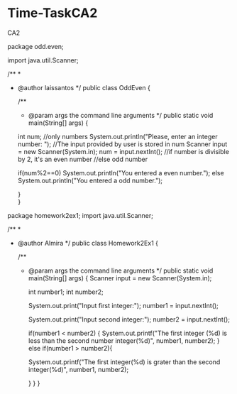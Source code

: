 # Time-TaskCA2
CA2

package odd.even;

import java.util.Scanner;

/**
 *
 * @author laissantos
 */
public class OddEven {

    /**
     * @param args the command line arguments
     */
    public static void main(String[] args) {
       
    int num;  //only numbers 
     System.out.println("Please, enter an integer number: ");
     //The input provided by user is stored in num
    Scanner input = new Scanner(System.in);
    num = input.nextInt();
    //if number is divisible by 2, it's an even number
    //else odd number

    if(num%2==0)
      System.out.println("You entered a even number.");
    else
      System.out.println("You entered a odd number."); 
  
    }   
}

package homework2ex1;
import java.util.Scanner;

/**
 *
 * @author Almira
 */
public class Homework2Ex1 {

    /**
     * @param args the command line arguments
     */
    public static void main(String[] args) {
        Scanner input = new Scanner(System.in);
      
        
        int number1;
        int number2;
        
        System.out.print("Input first integer:");
        number1 = input.nextInt();
        
        System.out.print("Input second integer:");
        number2 = input.nextInt();
        
        if(number1 < number2) {
        System.out.printf("The first integer (%d) is less than the second number integer(%d)", number1, number2);
    }
        else if(number1 > number2){
        
        System.out.printf("The first integer(%d) is grater than the second integer(%d)", number1, number2);
        
        
        }
    }
}

        
